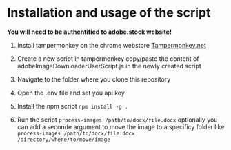 # Installation and usage of the script

**You will need to be authentified to adobe.stock website!**

1. Install tampermonkey on the chrome webstore
    [Tampermonkey.net](https://www.tampermonkey.net/index.php?browser=chrome#google_vignette)

2. Create a new script in tampermonkey copy/paste the content of adobeImageDownloaderUserScript.js in the newly created script

3. Navigate to the folder where you clone this repository

4. Open the .env file and set you api key

5. Install the npm script `npm install -g .`

6. Run the script `process-images /path/to/docx/file.docx` optionally you can add a seconde argument to move the image to a specificy folder like `process-images /path/to/docx/file.docx /directory/where/to/move/image`

